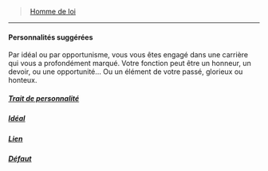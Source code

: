 ﻿---
!Items
Name: Personnalités suggérées
Id: background_hommedeloi_hd.md#personnalités-suggérées
ParentLink: background_hommedeloi_hd.md#homme-de-loi
ParentName: Homme de loi
NameLevel: 4
Attributes: {}
Description: >+
  Par idéal ou par opportunisme, vous vous êtes engagé dans une carrière qui vous a profondément marqué. Votre fonction peut être un honneur, un devoir, ou une opportunité… Ou un élément de votre passé, glorieux ou honteux.

---
> [Homme de loi](hd_background_hommedeloi.md)

---

#### Personnalités suggérées

Par idéal ou par opportunisme, vous vous êtes engagé dans une carrière qui vous a profondément marqué. Votre fonction peut être un honneur, un devoir, ou une opportunité… Ou un élément de votre passé, glorieux ou honteux.



##### [Trait de personnalité](hd_background_hommedeloi_trait_de_personnalite.md)



##### [Idéal](hd_background_hommedeloi_ideal.md)



##### [Lien](hd_background_hommedeloi_lien.md)



##### [Défaut](hd_background_hommedeloi_defaut.md)

